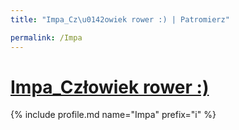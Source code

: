 ```yaml
---
title: "Impa_Cz\u0142owiek rower :) | Patromierz"

permalink: /Impa
---
```


# [Impa_Człowiek rower :)](https://patronite.pl/Impa)

{% include profile.md name="Impa" prefix="i" %}
